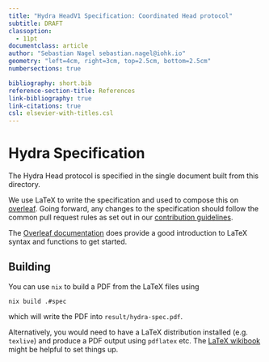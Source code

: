 ```yaml
---
title: "Hydra HeadV1 Specification: Coordinated Head protocol"
subtitle: DRAFT
classoption:
  - 11pt
documentclass: article
author: "Sebastian Nagel sebastian.nagel@iohk.io"
geometry: "left=4cm, right=3cm, top=2.5cm, bottom=2.5cm"
numbersections: true

bibliography: short.bib
reference-section-title: References
link-bibliography: true
link-citations: true
csl: elsevier-with-titles.csl
---
```


# Hydra Specification

The Hydra Head protocol is specified in the single document built from this
directory.

We use LaTeX to write the specification and used to compose this on
[overleaf](www.overleaf.com). Going forward, any changes to the specification
should follow the common pull request rules as set out in our [contribution
guidelines](../CONTRIBUTING.md).

The [Overleaf documentation](https://www.overleaf.com/learn) does provide a good
introduction to LaTeX syntax and functions to get started.

## Building

You can use `nix` to build a PDF from the LaTeX files using

``` shell
nix build .#spec
```

which will write the PDF into `result/hydra-spec.pdf`.

Alternatively, you would need to have a LaTeX distribution installed (e.g.
`texlive`) and produce a PDF output using `pdflatex` etc. The [LaTeX
wikibook](https://en.wikibooks.org/wiki/LaTeX/Basics#Building_a_document) might
be helpful to set things up.
